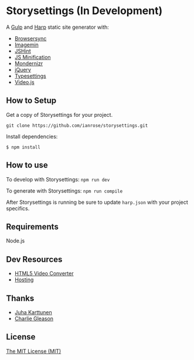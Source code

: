 # Storysettings (In Development)

A [Gulp](https://github.com/gulpjs/gulp) and [Harp](https://github.com/sintaxi/harp) static site generator with:

- [Browsersync](https://github.com/BrowserSync/browser-sync)
- [Imagemin](https://github.com/sindresorhus/gulp-imagemin)
- [JSHint](https://github.com/spalger/gulp-jshint)
- [JS Minification](https://github.com/terinjokes/gulp-uglify)
- [Mondernizr](https://github.com/Modernizr/Modernizr)
- [jQuery](https://github.com/jquery/jquery)
- [Typesettings](https://github.com/ianrose/typesettings)
- [Video.js](https://github.com/videojs/video.js)

## How to Setup

Get a copy of Storysettings for your project.

`git clone https://github.com/ianrose/storysettings.git`

Install dependencies:

```
$ npm install
```

## How to use

To develop with Storysettings: `npm run dev`

To generate with Storysettings: `npm run compile`

After Storysettings is running be sure to update `harp.json` with your project specifics.

## Requirements

Node.js

## Dev Resources

- [HTML5 Video Converter](https://html5backgroundvideos.com/converter/)
- [Hosting](http://surge.sh)

## Thanks

 - [Juha Karttunen](https://gist.github.com/jkarttunen/a576e8dabe3a320e224b)
 - [Charlie Gleason](https://github.com/superhighfives/harp-gulp-browsersync-boilerplate)

## License

[The MIT License (MIT)](https://github.com/ianrose/storysettings/blob/master/LICENSE)
